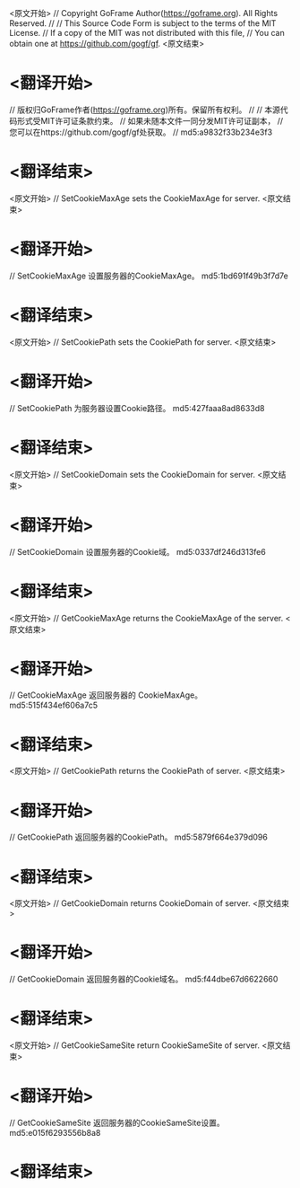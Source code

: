 
<原文开始>
// Copyright GoFrame Author(https://goframe.org). All Rights Reserved.
//
// This Source Code Form is subject to the terms of the MIT License.
// If a copy of the MIT was not distributed with this file,
// You can obtain one at https://github.com/gogf/gf.
<原文结束>

# <翻译开始>
// 版权归GoFrame作者(https://goframe.org)所有。保留所有权利。
//
// 本源代码形式受MIT许可证条款约束。
// 如果未随本文件一同分发MIT许可证副本，
// 您可以在https://github.com/gogf/gf处获取。
// md5:a9832f33b234e3f3
# <翻译结束>


<原文开始>
// SetCookieMaxAge sets the CookieMaxAge for server.
<原文结束>

# <翻译开始>
// SetCookieMaxAge 设置服务器的CookieMaxAge。 md5:1bd691f49b3f7d7e
# <翻译结束>


<原文开始>
// SetCookiePath sets the CookiePath for server.
<原文结束>

# <翻译开始>
// SetCookiePath 为服务器设置Cookie路径。 md5:427faaa8ad8633d8
# <翻译结束>


<原文开始>
// SetCookieDomain sets the CookieDomain for server.
<原文结束>

# <翻译开始>
// SetCookieDomain 设置服务器的Cookie域。 md5:0337df246d313fe6
# <翻译结束>


<原文开始>
// GetCookieMaxAge returns the CookieMaxAge of the server.
<原文结束>

# <翻译开始>
// GetCookieMaxAge 返回服务器的 CookieMaxAge。 md5:515f434ef606a7c5
# <翻译结束>


<原文开始>
// GetCookiePath returns the CookiePath of server.
<原文结束>

# <翻译开始>
// GetCookiePath 返回服务器的CookiePath。 md5:5879f664e379d096
# <翻译结束>


<原文开始>
// GetCookieDomain returns CookieDomain of server.
<原文结束>

# <翻译开始>
// GetCookieDomain 返回服务器的Cookie域名。 md5:f44dbe67d6622660
# <翻译结束>


<原文开始>
// GetCookieSameSite return CookieSameSite of server.
<原文结束>

# <翻译开始>
// GetCookieSameSite 返回服务器的CookieSameSite设置。 md5:e015f6293556b8a8
# <翻译结束>


